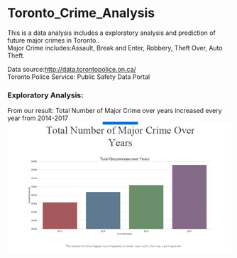 # Toronto_Crime_Analysis

This is a data analysis includes a exploratory analysis and prediction of future major crimes in Toronto..<br />
Major Crime includes:Assault, Break and Enter, Robbery, Theft Over, Auto Theft.

Data source:http://data.torontopolice.on.ca/<br />
Toronto Police Service: Public Safety Data Portal

### Exploratory Analysis:
From our result:
Total Number of Major Crime over years increased every year from 2014-2017
![alt text](https://github.com/gaoming3/Toronto_Crime_Analysis/blob/master/CMI_over_years.PNG)




